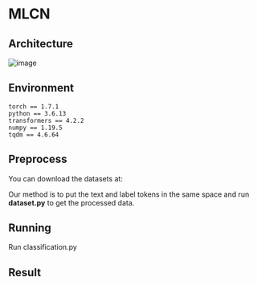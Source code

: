 # MLCN 
## Architecture
![image](https://github.com/Coder-Jeffrey/MLCN/assets/76551880/ec3f8fdd-390c-4e88-b2d3-1e322fcc428f)

## Environment
```
torch == 1.7.1
python == 3.6.13
transformers == 4.2.2
numpy == 1.19.5
tqdm == 4.6.64
```
## Preprocess
You can download the datasets at:

Our method is to put the text and label tokens in the same space and run **dataset.py** to get the processed data.

## Running
Run classification.py

## Result

